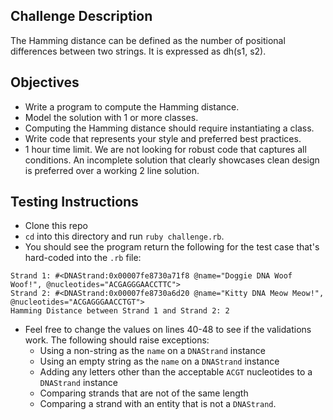 ## Challenge Description

The Hamming distance can be defined as the number of positional differences between 
two strings. It is expressed as ​dh(s1​, ​s2​).

## Objectives 
- Write a program to compute the Hamming distance. 
- Model the solution with 1 or more classes. 
- Computing the Hamming distance should require instantiating a class. 
- Write code that represents your style and preferred best practices. 
- 1 hour time limit. We are not looking for robust code that captures all conditions. An incomplete solution that clearly showcases clean design is preferred over a working 2 line solution.  

## Testing Instructions
- Clone this repo
- `cd` into this directory and run `ruby challenge.rb`.
- You should see the program return the following for the test case that's hard-coded into the `.rb` file:
```
Strand 1: #<DNAStrand:0x00007fe8730a71f8 @name="Doggie DNA Woof Woof!", @nucleotides="ACGAGGGAACCTTC">
Strand 2: #<DNAStrand:0x00007fe8730a6d20 @name="Kitty DNA Meow Meow!", @nucleotides="ACGAGGGAACCTGT">
Hamming Distance between Strand 1 and Strand 2: 2
```
- Feel free to change the values on lines 40-48 to see if the validations work. The following should raise exceptions:
  - Using a non-string as the `name` on a `DNAStrand` instance
  - Using an empty string as the `name` on a `DNAStrand` instance
  - Adding any letters other than the acceptable `ACGT` nucleotides to a `DNAStrand` instance
  - Comparing strands that are not of the same length
  - Comparing a strand with an entity that is not a `DNAStrand`.
 
